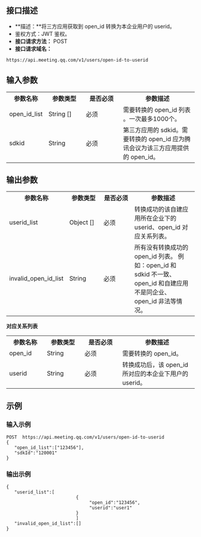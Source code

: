 ## 接口描述
- **描述：**将三方应用获取到 open_id 转换为本企业用户的 userid。
- 鉴权方式：JWT 鉴权。
- **接口请求方法：** POST
- **接口请求域名：** 
```html
https://api.meeting.qq.com/v1/users/open-id-to-userid
```

## 输入参数
<table>
   <tr>
      <th width="20%" >参数名称</td>
      <th width="20%" >参数类型</td>
      <th width="20%" >是否必须</td>
      <th width="40%" >参数描述</td>
   </tr>
   <tr>
      <td>open_id_list</td>
      <td>String []	</td>
      <td>必须</td>
      <td>需要转换的 open_id 列表 。一次最多1000个。</td>
   </tr>
   <tr>
      <td>sdkid</td>
      <td>String</td>
      <td>必须</td>
      <td>第三方应用的 sdkid。需要转换的 open_id 应为腾讯会议为该三方应用提供的 open_id。</td>
   </tr>
</table>


## 输出参数
<table>
   <tr>
      <th width="20%" >参数名称</td>
      <th width="20%" >参数类型</td>
      <th width="20%" >是否必须</td>
      <th width="40%" >参数描述</td>
   </tr>
   <tr>
      <td>userid_list</td>
      <td>Object []</td>
      <td>必须</td>
      <td>转换成功的该自建应用所在企业下的 userid、open_id 对应关系列表。</td>
   </tr>
   <tr>
      <td>invalid_open_id_list</td>
      <td>String</td>
      <td>必须</td>
      <td>所有没有转换成功的 open_id 列表。 例如：open_id 和 sdkid 不一致、open_id 和自建应用不是同企业、open_id 非法等情况。</td>
   </tr>
</table>

**对应关系列表**
<table>
   <tr>
      <th width="20%" >参数名称</td>
      <th width="20%" >参数类型</td>
      <th width="20%" >是否必须</td>
      <th width="40%" >参数描述</td>
   </tr>
   <tr>
      <td>open_id</td>
      <td>String</td>
      <td>必须</td>
      <td>需要转换的 open_id。</td>
   </tr>
   <tr>
      <td>userid</td>
      <td>String</td>
      <td>必须</td>
      <td>转换成功后，该 open_id 所对应的本企业下用户的 userid。</td>
   </tr>
</table>

## 示例
### 输入示例

```plaintext
POST  https://api.meeting.qq.com/v1/users/open-id-to-userid
{
   "open_id_list":["123456"],
   "sdkId":"120001"
}
```


### 输出示例

```plaintext
{
   "userid_list":[
                          {
                               "open_id":"123456",
                               "userid":"user1"
                          }
                          ]
   "invalid_open_id_list":[]
}
```

